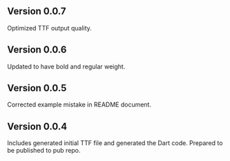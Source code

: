 ## Version 0.0.7

Optimized TTF output quality.

## Version 0.0.6

Updated to have bold and regular weight.

## Version 0.0.5

Corrected example mistake in README document.

## Version 0.0.4

Includes generated initial TTF file and generated the Dart code. Prepared to be published to pub repo.